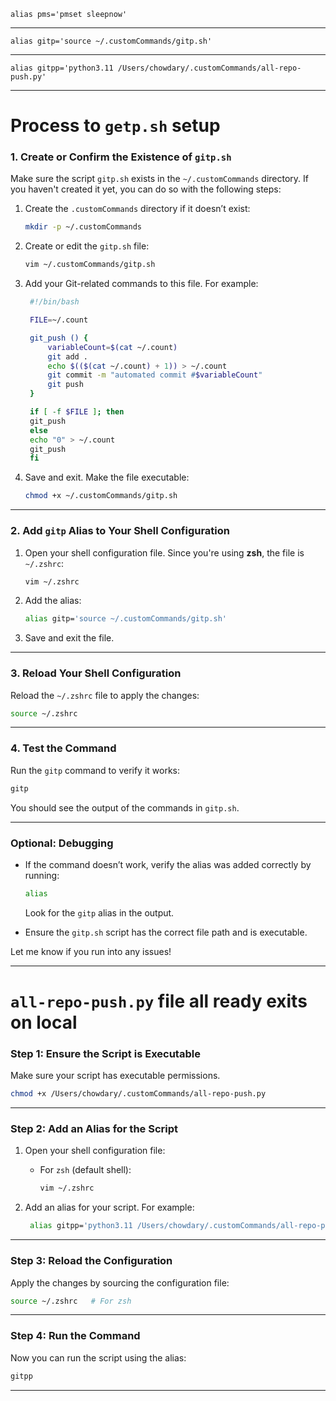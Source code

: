 ```shell
alias pms='pmset sleepnow'
```
---
```shell
alias gitp='source ~/.customCommands/gitp.sh'
```
---
```shell
alias gitpp='python3.11 /Users/chowdary/.customCommands/all-repo-push.py'
```
---


# **Process to `getp.sh` setup**


### **1. Create or Confirm the Existence of `gitp.sh`**
Make sure the script `gitp.sh` exists in the `~/.customCommands` directory. If you haven't created it yet, you can do so with the following steps:

1. Create the `.customCommands` directory if it doesn’t exist:
   ```bash
   mkdir -p ~/.customCommands
   ```

2. Create or edit the `gitp.sh` file:
   ```bash
   vim ~/.customCommands/gitp.sh
   ```

3. Add your Git-related commands to this file. For example:
   ```bash
    #!/bin/bash

    FILE=~/.count

    git_push () {
        variableCount=$(cat ~/.count)
        git add .
        echo $(($(cat ~/.count) + 1)) > ~/.count
        git commit -m "automated commit #$variableCount"
        git push
    }

    if [ -f $FILE ]; then
    git_push
    else
    echo "0" > ~/.count
    git_push
    fi
   ```

4. Save and exit. Make the file executable:
   ```bash
   chmod +x ~/.customCommands/gitp.sh
   ```

---

### **2. Add `gitp` Alias to Your Shell Configuration**

1. Open your shell configuration file. Since you're using **zsh**, the file is `~/.zshrc`:
   ```bash
   vim ~/.zshrc
   ```

2. Add the alias:
   ```bash
   alias gitp='source ~/.customCommands/gitp.sh'
   ```

3. Save and exit the file.

---

### **3. Reload Your Shell Configuration**

Reload the `~/.zshrc` file to apply the changes:
```bash
source ~/.zshrc
```

---

### **4. Test the Command**

Run the `gitp` command to verify it works:
```bash
gitp
```

You should see the output of the commands in `gitp.sh`.

---

### **Optional: Debugging**

- If the command doesn’t work, verify the alias was added correctly by running:
  ```bash
  alias
  ```
  Look for the `gitp` alias in the output.

- Ensure the `gitp.sh` script has the correct file path and is executable.

Let me know if you run into any issues!


---
# **`all-repo-push.py` file all ready exits on local**

### **Step 1: Ensure the Script is Executable**
Make sure your script has executable permissions.

```bash
chmod +x /Users/chowdary/.customCommands/all-repo-push.py
```
---

### **Step 2: Add an Alias for the Script**
1. Open your shell configuration file:
   - For `zsh` (default shell): 
     ```bash
     vim ~/.zshrc
     ```


2. Add an alias for your script. For example:
   ```bash
    alias gitpp='python3.11 /Users/chowdary/.customCommands/all-repo-push.py'
   ```

---

### **Step 3: Reload the Configuration**
Apply the changes by sourcing the configuration file:
```bash
source ~/.zshrc   # For zsh
```

---

### **Step 4: Run the Command**
Now you can run the script using the alias:
```bash
gitpp
```

---
